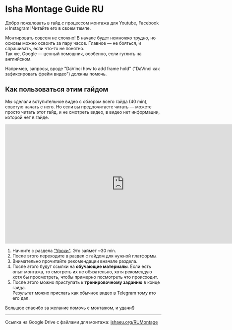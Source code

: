 # Isha Montage Guide RU

Добро пожаловать в гайд с процессом монтажа для Youtube, Facebook и Instagram! Читайте его в своем темпе.

Монтировать совсем не сложно! В начале будет немножко трудно, но основы
можно освоить за пару часов. Главное — не бояться, и спрашивать,
если что-то не понятно.  
Так же, Google — ценный помошник, особенно, если гуглить на английском.

Например, запросы, вроде "DaVinci how to add frame hold"
("DaVinci как зафиксировать фрейм видео") должны помочь.

## Как пользоваться этим гайдом

Мы сделали вступительное видео с обзором всего гайда (40 min), советую начать с него.  Но если вы предпочитаете читать — можете просто читать этот гайд, и не смотреть видео, в видео нет информации, которой нет в гайде.   
<iframe
        class="player"
        src="https://www.youtube.com/embed/2O23Dlrwnec" 
        title="YouTube video player" 
        frameborder="0" 
        allow="accelerometer; autoplay; clipboard-write; encrypted-media; gyroscope; picture-in-picture" 
        allowfullscreen>
</iframe>

1. Начните с раздела ["Уроки"](lessons/montage-apps/). Это займет ~30 min.
1. После этого переходите в раздел с гайдом для нужной платформы.
1. Внимательно прочитайте рекомендации вначале раздела.
1. После этого будут ссылки на **обучающие материалы**.
   Если есть опыт монтажа, то смотреть их не обязательно, хотя
   рекомендую хотя бы просмотреть, чтобы примерно посмотреть что
   происходит.
1. После этого можно приступать к **тренировочному заданию** в конце гайда.  
   Результат можно прислать как обычное видео в Telegram тому кто его дал.

Большое спасибо за желание помочь с монтажом, и удачи!)

---

Ссылка на Google Drive с файлами для монтажа: [ishaeu.org/RUMontage](https://ishaeu.org/RUMontage)

<style>
.player {
    width: 80vw;
    height: 40vw;
    max-height: 400px;
}
</style>
